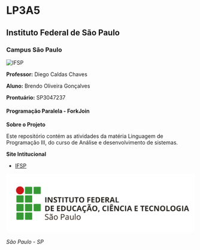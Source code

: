 # LP3A5
## Instituto Federal de São Paulo
### Campus São Paulo

![IFSP](img3.png)

**Professor:** Diego Caldas Chaves

**Aluno:** Brendo Oliveira Gonçalves

**Prontuário:** SP3047237

#### Programação Paralela - ForkJoin

**Sobre o Projeto**

Este repositório contém as atividades da matéria Linguagem de Programação III, do curso de Análise e desenvolvimento de sistemas.


**Site Intitucional**
* [IFSP](https://spo.ifsp.edu.br/espaco-do-aluno)


![IFSP](img1.jpg)

*São Paulo - SP*
